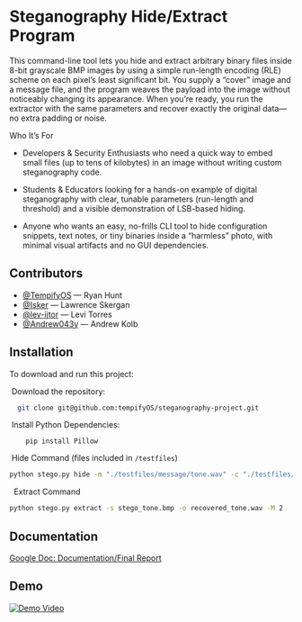 
# Steganography Hide/Extract Program

This command-line tool lets you hide and extract arbitrary binary files inside 8-bit grayscale BMP images by using a simple run-length encoding (RLE) scheme on each pixel’s least significant bit. You supply a “cover” image and a message file, and the program weaves the payload into the image without noticeably changing its appearance. When you’re ready, you run the extractor with the same parameters and recover exactly the original data—no extra padding or noise.

Who It’s For

* Developers & Security Enthusiasts who need a quick way to embed small files (up to tens of kilobytes) in an image without writing custom steganography code.

* Students & Educators looking for a hands-on example of digital steganography with clear, tunable parameters (run-length and threshold) and a visible demonstration of LSB-based hiding.

* Anyone who wants an easy, no-frills CLI tool to hide configuration snippets, text notes, or tiny binaries inside a “harmless” photo, with minimal visual artifacts and no GUI dependencies.

## Contributors

- [@TempifyOS](https://www.github.com/TempifyOS) — Ryan Hunt
- [@Isker](https://github.com/Isker) — Lawrence Skergan
- [@lev-ijtor](https://github.com/lev-ijtor) — Levi Torres
- [@Andrew043y](https://github.com/andrew043y) — Andrew Kolb



## Installation

To download and run this project:

&nbsp;Download the repository:

```bash
  git clone git@github.com:tempifyOS/steganography-project.git
```
&nbsp;Install Python Dependencies:

```pip
    pip install Pillow
```
&nbsp;Hide Command (files included in ```/testfiles```)
```bash
python stego.py hide -m "./testfiles/message/tone.wav" -c "./testfiles/Grayscale/_img_02_1920x1280_gray.bmp" -o stego_tone.bmp -M 2 -T 128
```
&nbsp; Extract Command
```bash
python stego.py extract -s stego_tone.bmp -o recovered_tone.wav -M 2
```
## Documentation

[Google Doc: Documentation/Final Report](https://docs.google.com/document/d/1BKFy9F3aYkB1D2ZtkUSzWKrQEUWBWRFQclWnBbTZ8qs/edit?usp=sharing)




## Demo

[![Demo Video](https://img.youtube.com/vi/ZcKshXf1ZfI/0.jpg)](https://www.youtube.com/watch?v=ZcKshXf1ZfI)
